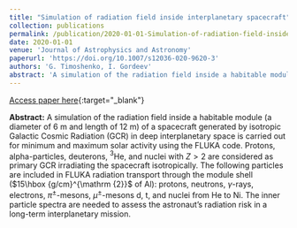 ```yaml
---
title: "Simulation of radiation field inside interplanetary spacecraft"
collection: publications
permalink: /publication/2020-01-01-Simulation-of-radiation-field-inside-interplanetary-spacecraft
date: 2020-01-01
venue: 'Journal of Astrophysics and Astronomy'
paperurl: 'https://doi.org/10.1007/s12036-020-9620-3'
authors: 'G. Timoshenko, I. Gordeev'
abstract: 'A simulation of the radiation field inside a habitable module (a diameter of 6 m and length of 12 m) of a spacecraft generated by isotropic Galactic Cosmic Radiation (GCR) in deep interplanetary space is carried out for minimum and maximum solar activity using the FLUKA code. Protons, alpha-particles, deuterons, $^{\mathrm {3}}$He, and nuclei with ${Z} > 2$ are considered as primary GCR irradiating the spacecraft isotropically. The following particles are included in FLUKA radiation transport through the module shell ($15\hbox {g/cm}^{\mathrm {2}}$ of Al): protons, neutrons, $\gamma$-rays, electrons, $\pi^{\mathrm{\pm }}$-mesons, $\mu^{\mathrm {\pm }}$-mesons d, t, and nuclei from He to Ni. The inner particle spectra are needed to assess the astronaut’s radiation risk in a long-term interplanetary mission.'
---
```


[Access paper here](https://doi.org/10.1007/s12036-020-9620-3){:target="_blank"}
 
**Abstract:** A simulation of the radiation field inside a habitable module (a diameter of 6 m and length of 12 m) of a spacecraft generated by isotropic Galactic Cosmic Radiation (GCR) in deep interplanetary space is carried out for minimum and maximum solar activity using the FLUKA code. Protons, alpha-particles, deuterons, $^{\mathrm {3}}$He, and nuclei with ${Z} > 2$ are considered as primary GCR irradiating the spacecraft isotropically. The following particles are included in FLUKA radiation transport through the module shell ($15\hbox {g/cm}^{\mathrm {2}}$ of Al): protons, neutrons, $\gamma$-rays, electrons, $\pi^{\mathrm{\pm }}$-mesons, $\mu^{\mathrm {\pm }}$-mesons d, t, and nuclei from He to Ni. The inner particle spectra are needed to assess the astronaut’s radiation risk in a long-term interplanetary mission.
